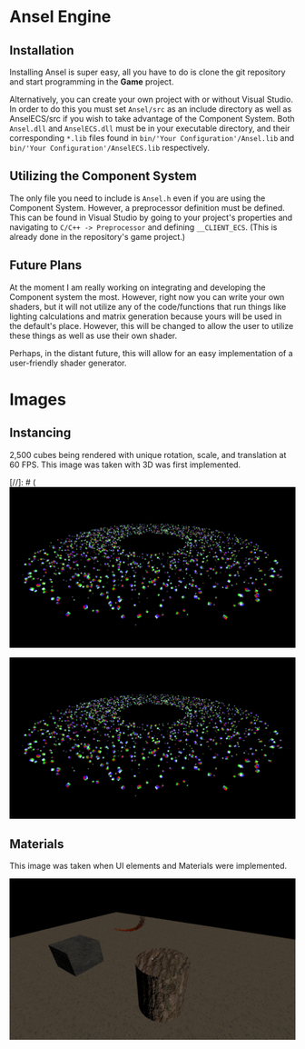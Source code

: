 # Ansel Engine

## Installation
Installing Ansel is super easy, all you have to do is clone the git repository and start programming in the **Game** project. 

Alternatively, you can create your own project with or without Visual Studio. In order to do this you must set `Ansel/src` as an include directory as well as AnselECS/src if you wish to take advantage of the Component System. Both `Ansel.dll` and `AnselECS.dll` must be in your executable directory, and their corresponding `*.lib` files found in `bin/'Your Configuration'/Ansel.lib` and `bin/'Your Configuration'/AnselECS.lib` respectively. 

## Utilizing the Component System

The only file you need to include is `Ansel.h` even if you are using the Component System. However, a preprocessor definition must be defined. This can be found in Visual Studio by going to your project's properties and navigating to `C/C++ -> Preprocessor` and defining `__CLIENT_ECS`. (This is already done in the repository's game project.)

## Future Plans
At the moment I am really working on integrating and developing the Component system the most. However, right now you can write your own shaders, but it will not utilize any of the code/functions that run things like lighting calculations and matrix generation because yours will be used in the default's place. However, this will be changed to allow the user to utilize these things as well as use their own shader. 

Perhaps, in the distant future, this will allow for an easy implementation of a user-friendly shader generator.

# Images

## Instancing

2,500 cubes being rendered with unique rotation, scale, and translation at 60 FPS. This image was taken with 3D was first implemented. 

[//]: # (![alt text](https://github.com/maxortner01/ansel/blob/master/Images/example1.png)

![alt text](Images/example1.png)

## Materials

This image was taken when UI elements and Materials were implemented.

![alt text](Images/example3.png)

